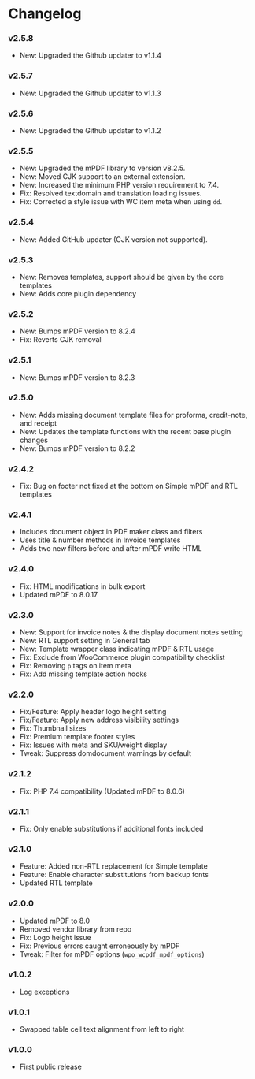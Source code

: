 # Changelog

### v2.5.8

- New: Upgraded the Github updater to v1.1.4

### v2.5.7

- New: Upgraded the Github updater to v1.1.3

### v2.5.6

- New: Upgraded the Github updater to v1.1.2

### v2.5.5

- New: Upgraded the mPDF library to version v8.2.5.
- New: Moved CJK support to an external extension.
- New: Increased the minimum PHP version requirement to 7.4.
- Fix: Resolved textdomain and translation loading issues.
- Fix: Corrected a style issue with WC item meta when using `dd`.

### v2.5.4

- New: Added GitHub updater (CJK version not supported).

### v2.5.3

- New: Removes templates, support should be given by the core templates
- New: Adds core plugin dependency

### v2.5.2

- New: Bumps mPDF version to 8.2.4
- Fix: Reverts CJK removal

### v2.5.1

- New: Bumps mPDF version to 8.2.3

### v2.5.0

- New: Adds missing document template files for proforma, credit-note, and receipt
- New: Updates the template functions with the recent base plugin changes
- New: Bumps mPDF version to 8.2.2

### v2.4.2

- Fix: Bug on footer not fixed at the bottom on Simple mPDF and RTL templates

### v2.4.1

- Includes document object in PDF maker class and filters
- Uses title & number methods in Invoice templates
- Adds two new filters before and after mPDF write HTML

### v2.4.0

- Fix: HTML modifications in bulk export
- Updated mPDF to 8.0.17

### v2.3.0

- New: Support for invoice notes & the display document notes setting
- New: RTL support setting in General tab
- New: Template wrapper class indicating mPDF & RTL usage
- Fix: Exclude from WooCommerce plugin compatibility checklist
- Fix: Removing `p` tags on item meta
- Fix: Add missing template action hooks

### v2.2.0

- Fix/Feature: Apply header logo height setting
- Fix/Feature: Apply new address visibility settings
- Fix: Thumbnail sizes
- Fix: Premium template footer styles
- Fix: Issues with meta and SKU/weight display
- Tweak: Suppress domdocument warnings by default

### v2.1.2

- Fix: PHP 7.4 compatibility (Updated mPDF to 8.0.6)

### v2.1.1

- Fix: Only enable substitutions if additional fonts included

### v2.1.0

- Feature: Added non-RTL replacement for Simple template
- Feature: Enable character substitutions from backup fonts
- Updated RTL template

### v2.0.0

- Updated mPDF to 8.0
- Removed vendor library from repo
- Fix: Logo height issue
- Fix: Previous errors caught erroneously by mPDF
- Tweak: Filter for mPDF options (`wpo_wcpdf_mpdf_options`)

### v1.0.2

- Log exceptions

### v1.0.1

- Swapped table cell text alignment from left to right

### v1.0.0

- First public release